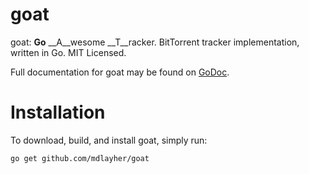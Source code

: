 goat
====

goat: __Go__ __A__wesome __T__racker.  BitTorrent tracker implementation, written in Go.  MIT Licensed.

Full documentation for goat may be found on [GoDoc](http://godoc.org/github.com/mdlayher/goat).

Installation
============

To download, build, and install goat, simply run:

`go get github.com/mdlayher/goat`
